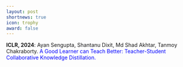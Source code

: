 ```yaml
---
layout: post
shortnews: true
icon: trophy
award: false
---
```



<b>ICLR, 2024</b>: Ayan Sengupta, Shantanu Dixit, Md Shad Akhtar, Tanmoy Chakraborty. <font color="blue">A Good Learner can Teach Better: Teacher-Student Collaborative Knowledge Distillation.</font>
